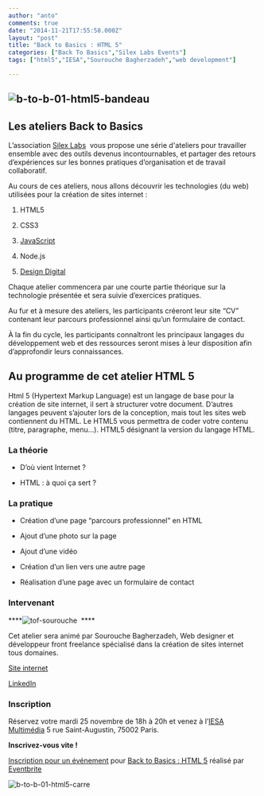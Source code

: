 ```yaml
---
author: "anto"
comments: true
date: "2014-11-21T17:55:58.000Z"
layout: "post"
title: "Back to Basics : HTML 5"
categories: ["Back To Basics","Silex Labs Events"]
tags: ["html5","IESA","Sourouche Bagherzadeh","web development"]

---
```

## ![b-to-b-01-html5-bandeau](https://www.silexlabs.org/wp-content/uploads/2014/10/b-to-b-01-html5-bandeau.png)




## Les ateliers Back to Basics


L’association [Silex Labs](https://www.silexlabs.org/)  vous propose une série d'ateliers pour travailler ensemble avec des outils devenus incontournables, et partager des retours d’expériences sur les bonnes pratiques d’organisation et de travail collaboratif.

Au cours de ces ateliers, nous allons découvrir les technologies (du web) utilisées pour la création de sites internet :




  1. HTML5


  2. CSS3


  3. [JavaScript](https://www.silexlabs.org/back-to-basics-silex-labs-decrypte-javascript/)


  4. Node.js


  5. [Design Digital](https://www.silexlabs.org/back-to-basics-design-digital-du-concept-aux-livrables/)


Chaque atelier commencera par une courte partie théorique sur la technologie présentée et sera suivie d’exercices pratiques.

Au fur et à mesure des ateliers, les participants créeront leur site “CV” contenant leur parcours professionnel ainsi qu’un formulaire de contact.

À la fin du cycle, les participants connaîtront les principaux langages du développement web et des ressources seront mises à leur disposition afin d’approfondir leurs connaissances.


## Au programme de cet atelier HTML 5


Html 5 (Hypertext Markup Language) est un langage de base pour la création de site internet, il sert à structurer votre document. D’autres langages peuvent s’ajouter lors de la conception, mais tout les sites web contiennent du HTML. Le HTML5 vous permettra de coder votre contenu (titre, paragraphe, menu…). HTML5 désignant la version du langage HTML.


### La théorie






  * D’où vient Internet ?


  * HTML : à quoi ça sert ?




### La pratique






  * Création d’une page “parcours professionnel” en HTML


  * Ajout d’une photo sur la page


  * Ajout d’une vidéo


  * Création d’un lien vers une autre page


  * Réalisation d’une page avec un formulaire de contact




### Intervenant


****![tof-sourouche](https://www.silexlabs.org/wp-content/uploads/2014/10/tof-sourouche.jpg)  ****

Cet atelier sera animé par Sourouche Bagherzadeh, Web designer et développeur front freelance spécialisé dans la création de sites internet tous domaines.

[Site internet](http://www.sb-developpeur.com/)

[LinkedIn](https://www.linkedin.com/company/sourouche-bagherzadeh)


### Inscription


Réservez votre mardi 25 novembre de 18h à 20h et venez à l’[IESA Multimédia](http://www.iesamultimedia.fr/) 5 rue Saint-Augustin, 75002 Paris.

**Inscrivez-vous vite !**







[Inscription pour un événement](http://www.eventbrite.fr/r/etckt) pour [Back to Basics : HTML 5](https://www.eventbrite.fr/e/billets-back-to-basics-html-5-14072508251?ref=etckt) réalisé par [Eventbrite](http://www.eventbrite.fr?ref=etckt)





![b-to-b-01-html5-carre](https://www.silexlabs.org/wp-content/uploads/2014/10/b-to-b-01-html5-carre.png)


